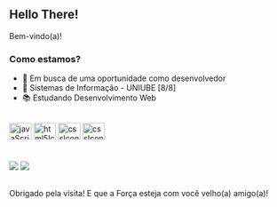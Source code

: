 ## Hello There! 

Bem-vindo(a)!

### Como estamos?

- 🔭 Em busca de uma oportunidade como desenvolvedor
- 🌱 Sistemas de Informação - UNIUBE [8/8]
- 📚 Estudando Desenvolvimento Web

<div style="display: inline_block"><br>
  <img align="center" alt="javaScriptIcon" height="30" width="40" img src="https://cdn.jsdelivr.net/gh/devicons/devicon/icons/javascript/javascript-plain.svg">
  <img align="center" alt="html5Icon" height="30" width="40" img src="https://cdn.jsdelivr.net/gh/devicons/devicon/icons/html5/html5-original.svg">
  <img align="center" alt="cssIcon" height="30" width="40" img src="https://cdn.jsdelivr.net/gh/devicons/devicon/icons/css3/css3-original.svg">
  <img align="center" alt="cssIcon" height="30" width="40" img src="https://cdn.jsdelivr.net/gh/devicons/devicon/icons/php/php-original.svg">
</div>

#

<div> 
  <a href="https://www.instagram.com/marcosreis1110/?next=%2F" target="_blank"><img src="https://img.shields.io/badge/-Instagram-%23E4405F?style=for-the-badge&logo=instagram&logoColor=white" target="_blank"></a>
  <a href="https://www.linkedin.com/in/marcosvra/" target="_blank"><img src="https://img.shields.io/badge/LinkedIn-0077B5?style=for-the-badge&logo=linkedin&logoColor=white" target="_blank"></a>
</div>

##

Obrigado pela visita! E que a Força esteja com você velho(a) amigo(a)!
